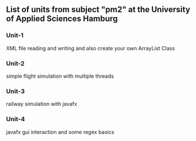 
## List of units from subject "pm2" at the University of Applied Sciences Hamburg

### Unit-1
XML file reading and writing and also create your own ArrayList Class

### Unit-2
simple flight simulation with multiple threads

### Unit-3
railway simulation with javafx

### Unit-4
javafx gui interaction and some regex basics
